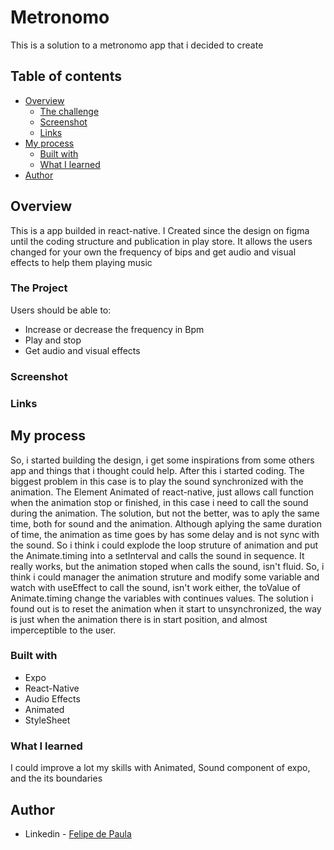 # Metronomo

This is a solution to a metronomo app that i decided to create

## Table of contents

- [Overview](#overview)
  - [The challenge](#the-challenge)
  - [Screenshot](#screenshot)
  - [Links](#links)
- [My process](#my-process)
  - [Built with](#built-with)
  - [What I learned](#what-i-learned)
- [Author](#author)


## Overview
 This is a app builded in react-native. I Created since the design on figma until the coding structure and publication in play store.
 It allows the users changed for your own the frequency of bips and get audio and visual effects to help them playing music
 
### The Project

Users should be able to:
- Increase or decrease the frequency in Bpm
- Play and stop
- Get audio and visual effects 

### Screenshot


### Links


## My process

  So, i started building the design, i get some inspirations from some others app and things that i thought could help. 
  After this i started coding. The biggest problem in this case is to play the sound synchronized with the animation.
  The Element Animated of react-native, just allows call function when the animation stop or finished, in this case i need to call the sound during the animation.
  The solution, but not the better, was to aply the same time, both for sound and the animation. Although aplying the same duration of time, the animation as time goes by
  has some delay and is not sync with the sound. So i think i could explode the loop struture of animation and put the Animate.timing into a setInterval and calls the sound in sequence. 
  It really works, but the animation stoped when calls the sound, isn't fluid. 
  So, i think i could manager the animation struture and modify some variable and watch with useEffect to call the sound, isn't work either, the toValue of Animate.timing change the variables with continues values.
  The solution i found out is to reset the animation when it start to unsynchronized, the way is just when the animation there is in start position, and almost imperceptible to the user.

### Built with
- Expo
- React-Native
- Audio Effects
- Animated
- StyleSheet

### What I learned

I could improve a lot my skills with Animated, Sound component of expo, and the its boundaries

## Author

- Linkedin - [Felipe de Paula](https://www.linkedin.com/in/felipe-c-de-paula-b1b7b9189/)
